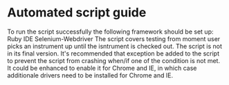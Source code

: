 # Automated script guide
To run the script successfully the following framework should be set up:
Ruby IDE
Selenium-Webdriver
The script covers testing from moment user picks an instrument up until the isntrument is checked out.
The script is not in its final version.
It's recommended that exception be added to the script to prevent the script from crashing when/if one of the condition is not met.
It could be enhanced to enable it for Chrome and IE, in which case additionale drivers need to be installed for Chrome and IE.

